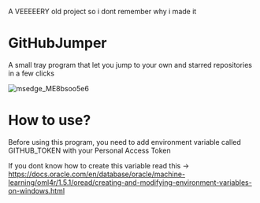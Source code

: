 A VEEEEERY old project so i dont remember why i made it

# GitHubJumper
A small tray program that let you jump to your own and starred repositories in a few clicks

![msedge_ME8bsoo5e6](https://user-images.githubusercontent.com/106067576/192349325-900df483-9059-4c5b-84fd-73de714bf3f4.png)

# How to use?
Before using this program, you need to add environment variable called GITHUB_TOKEN with your Personal Access Token

If you dont know how to create this variable read this -> https://docs.oracle.com/en/database/oracle/machine-learning/oml4r/1.5.1/oread/creating-and-modifying-environment-variables-on-windows.html
